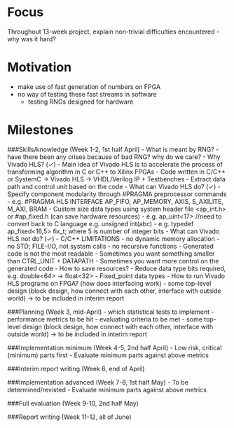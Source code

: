 Focus
=====
Throughout 13-week project, explain non-trivial difficulties encountered - why was it hard?

Motivation
==========
- make use of fast generation of numbers on FPGA
- no way of testing these fast streams in software
    -  testing RNGs designed for hardware

Milestones
==========
###Skills/knowledge                 (Week 1-2, 1st half April)
    - What is meant by RNG?
        - have there been any crises because of bad RNG? why do we care?
    - Why Vivado HLS? (✓)
        - Main idea of Vivado HLS is to accelerate the process of transforming algorithm in C or C++ to Xilinx FPGAs
        - Code written in C/C++ or SystemC -> Vivado HLS -> VHDL/Verilog IP + Testbenches
        - Extract data path and control unit based on the code
    - What can Vivado HLS do? (✓)
        - Specify component modularity through #PRAGMA preprocessor commands
            - e.g. #PRAGMA HLS INTERFACE AP_FIFO, AP_MEMORY, AXIS, S_AXILITE, M_AXI, BRAM
        - Custom size data types using system header file <ap_int.h> or #ap_fixed.h (can save hardware resources)
            - e.g. ap_uint<17> //need to convert back to C language e.g. unsigned int(abc)
            - e.g. typedef ap_fixed<16,5> fix_t; where 5 is number of integer bits
    - What can Vivado HLS not do? (✓)
        - C/C++ LIMITATIONS
            - no dynamic memory allocation
            - no STD; FILE-I/O, not system calls
            - no recursive functions
            - Generated code is not the most readable
            - Sometimes you want something smaller than CTRL_UNIT + DATAPATH
            - Sometimes you want more control on the generated code
    - How to save resources?
        - Reduce data type bits required, e.g. double<64> -> float<32>
        - Fixed_point data types
    - How to run Vivado HLS programs on FPGA? (how does interfacing work)
    - some top-level design (block design, how connect with each other, interface with outside world) -> to be included in interim report

###Planning                              (Week 3, mid-April)
    - which statistical tests to implement
    - performance metrics to be hit
    - evaluating criteria to be met
    - some top-level design (block design, how connect with each other, interface with outside world) -> to be included in interim report
    
###Implementation minimum                (Week 4-5, 2nd half April)
    - Low risk, critical (minimum) parts first
      - Evaluate minimum parts against above metrics

###Interim report writing                (Week 6, end of April)

###Implementation advanced               (Week 7-8, 1st half May)
    - To be determined/revisted
      - Evaluate minimum parts against above metrics
    
###Full evaluation                (Week 9-10, 2nd half May)

###Report writing                (Week 11-12, all of June)
